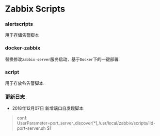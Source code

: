 # Zabbix Scripts

### alertscripts
用于存储告警脚本

### docker-zabbix
替换修改`zabbix-server`服务启动，基于`Docker`下的一键部署.

### script
用于存放各告警脚本.

### 更新日志

- 2018年12月07日  新增端口自发现脚本
> conf: UserParameter=port_server_discover[*],/usr/local/zabbix/scripts/lld-port-server.sh $1
